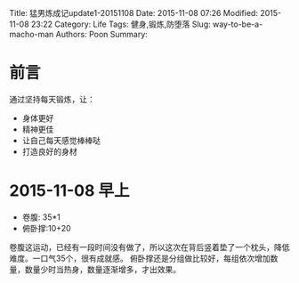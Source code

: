 Title: 猛男炼成记update1-20151108
Date: 2015-11-08 07:26
Modified: 2015-11-08 23:22
Category: Life
Tags: 健身,锻炼,防堕落
Slug: way-to-be-a-macho-man
Authors: Poon
Summary: 

# 前言
通过坚持每天锻炼，让：

* 身体更好
* 精神更佳
* 让自己每天感觉棒棒哒
*  打造良好的身材

# 2015-11-08 早上 

* 卷腹: 35*1
* 俯卧撑:10+20

卷腹这运动，已经有一段时间没有做了，所以这次在背后竖着垫了一个枕头，降低难度。一口气35个，很有成就感。
俯卧撑还是分组做比较好，每组依次增加数量，数量少时当热身，数量逐渐增多，才出效果。
